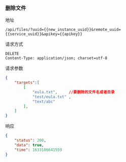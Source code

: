 ### 删除文件

地址

```
/api/files/?uuid={{new_instance_uuid}}&remote_uuid={{service_uuid}}&apikey={{apikey}}
```

请求方式

```
DELETE
Content-Type: application/json; charset=utf-8
```

请求参数

```json
{
    "targets":[
        [
            "eula.txt",     //要删除的文件名或者目录
            "test/eula.txt" ,
            "text/abc"
        ],
    ]
}
```

响应

```json
{
    "status": 200,
    "data": true,
    "time": 1633186641559
}
```